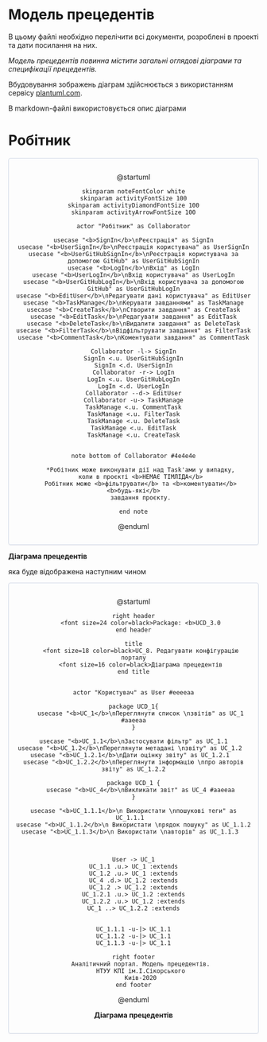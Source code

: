 # Модель прецедентів

В цьому файлі необхідно перелічити всі документи, розроблені в проекті та дати посилання на них.

*Модель прецедентів повинна містити загальні оглядові діаграми та специфікації прецедентів.*



Вбудовування зображень діаграм здійснюється з використанням сервісу [plantuml.com](https://plantuml.com/). 

В markdown-файлі використовується опис діаграми

# Робітник


<center style="
    border-radius:4px;
    border: 1px solid #cfd7e6;
    box-shadow: 0 1px 3px 0 rgba(89,105,129,.05), 0 1px 1px 0 rgba(0,0,0,.025);
    padding: 1em;"
>

@startuml


    skinparam noteFontColor white
    skinparam activityFontSize 100
    skinparam activityDiamondFontSize 100
    skinparam activityArrowFontSize 100

    actor "Робітник" as Collaborator

    usecase "<b>SignIn</b>\nРеєстрація" as SignIn
    usecase "<b>UserSignIn</b>\nРеєстрація користувача" as UserSignIn
    usecase "<b>UserGitHubSignIn</b>\nРеєстрація користувача за допомогою GitHub" as UserGitHubSignIn
    usecase "<b>LogIn</b>\nВхід" as LogIn
    usecase "<b>UserLogIn</b>\nВхід користувача" as UserLogIn
    usecase "<b>UserGitHubLogIn</b>\nВхід користувача за допомогою GitHub" as UserGitHubLogIn
    usecase "<b>EditUser</b>\nРедагувати дані користувача" as EditUser
    usecase "<b>TaskManage</b>\nКерувати завданнями" as TaskManage
    usecase "<b>CreateTask</b>\nСтворити завдання" as CreateTask
    usecase "<b>EditTask</b>\nРедагувати завдання" as EditTask
    usecase "<b>DeleteTask</b>\nВидалити завдання" as DeleteTask
    usecase "<b>FilterTask</b>\nВідфільтрувати завдання" as FilterTask
    usecase "<b>CommentTask</b>\nКоментувати завдання" as CommentTask

    Collaborator -l-> SignIn
    SignIn <.u. UserGitHubSignIn
    SignIn <.d. UserSignIn
    Collaborator -r-> LogIn
    LogIn <.u. UserGitHubLogIn
    LogIn <.d. UserLogIn
    Collaborator --d-> EditUser
    Collaborator -u-> TaskManage
    TaskManage <.u. CommentTask
    TaskManage <.u. FilterTask
    TaskManage <.u. DeleteTask
    TaskManage <.u. EditTask
    TaskManage <.u. CreateTask


    note bottom of Collaborator #4e4e4e

        *Робітник може виконувати дії над Task'ами у випадку,
        коли в проєкті <b>НЕМАЄ ТІМЛІДА</b>
        Робітник може <b>фільтрувати</b> та <b>коментувати</b> <b>будь-які</b>
        завдання проєкту.

    end note
@enduml

</center>


**Діаграма прецедентів**

яка буде відображена наступним чином

<center style="
    border-radius:4px;
    border: 1px solid #cfd7e6;
    box-shadow: 0 1px 3px 0 rgba(89,105,129,.05), 0 1px 1px 0 rgba(0,0,0,.025);
    padding: 1em;"
>

@startuml

    right header
        <font size=24 color=black>Package: <b>UCD_3.0
    end header

    title
        <font size=18 color=black>UC_8. Редагувати конфігурацію порталу
        <font size=16 color=black>Діаграма прецедентів
    end title


    actor "Користувач" as User #eeeeaa
    
    package UCD_1{
        usecase "<b>UC_1</b>\nПереглянути список \nзвітів" as UC_1 #aaeeaa
    }
    
    usecase "<b>UC_1.1</b>\nЗастосувати фільтр" as UC_1.1
    usecase "<b>UC_1.2</b>\nПереглянути метадані \nзвіту" as UC_1.2  
    usecase "<b>UC_1.2.1</b>\nДати оцінку звіту" as UC_1.2.1  
    usecase "<b>UC_1.2.2</b>\nПереглянути інформацію \nпро авторів звіту" as UC_1.2.2
    
    package UCD_1 {
        usecase "<b>UC_4</b>\nВикликати звіт" as UC_4 #aaeeaa
    }
    
    usecase "<b>UC_1.1.1</b>\n Використати \nпошукові теги" as UC_1.1.1  
    usecase "<b>UC_1.1.2</b>\n Використати \nрядок пошуку" as UC_1.1.2
    usecase "<b>UC_1.1.3</b>\n Використати \nавторів" as UC_1.1.3  
    
    
    
    User -> UC_1
    UC_1.1 .u.> UC_1 :extends
    UC_1.2 .u.> UC_1 :extends
    UC_4 .d.> UC_1.2 :extends
    UC_1.2 .> UC_1.2 :extends
    UC_1.2.1 .u.> UC_1.2 :extends
    UC_1.2.2 .u.> UC_1.2 :extends
    UC_1 ..> UC_1.2.2 :extends
    
    
    UC_1.1.1 -u-|> UC_1.1
    UC_1.1.2 -u-|> UC_1.1
    UC_1.1.3 -u-|> UC_1.1
    
    right footer
        Аналітичний портал. Модель прецедентів.
        НТУУ КПІ ім.І.Сікорського
        Киів-2020
    end footer

@enduml

**Діаграма прецедентів**

</center>

